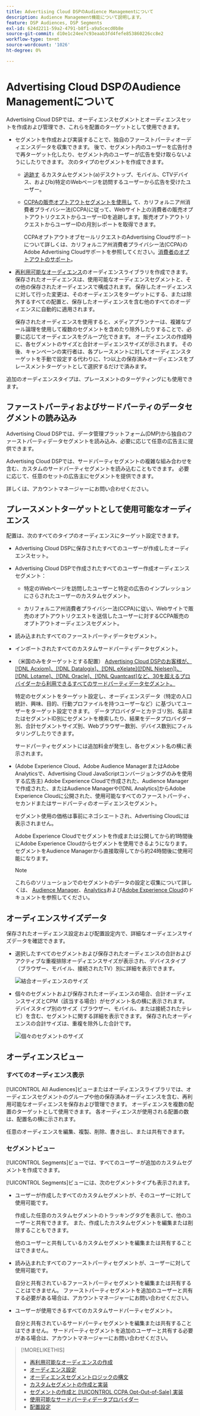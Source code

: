 ```yaml
---
title: Advertising Cloud DSPのAudience Managementについて
description: Audience Management機能について説明します。
feature: DSP Audiences, DSP Segments
exl-id: 624d2211-59a2-4791-b8f1-a9a5cecd0b8e
source-git-commit: d10e1c24ee7c93eaab3fd4fefe853860226cc8e2
workflow-type: tm+mt
source-wordcount: '1026'
ht-degree: 0%

---
```


# Advertising Cloud DSPのAudience Managementについて

Advertising Cloud DSPでは、オーディエンスセグメントとオーディエンスセットを作成および管理でき、これらを配置のターゲットとして使用できます。

* セグメントを作成および実装することで、独自のファーストパーティオーディエンスデータを収集できます。 後で、セグメント内のユーザーを広告付きで再ターゲット化したり、セグメント内のユーザーが広告を受け取らないようにしたりできます。 次のタイプのセグメントを作成できます。

   * [追跡す](/help/dsp/audiences/custom-segment-create.md) るカスタムセグメント(a)デスクトップ、モバイル、CTVデバイス、およびb)特定のWebページを訪問するユーザーから広告を受けたユーザー。

   * [CCPAの販売オプトアウトセグメントを使用し](/help/dsp/audiences/ccpa-opt-out-segment-create.md) て、カリフォルニア州消費者プライバシー法(CCPA)に従って、Webサイト上の消費者の販売オプトアウトリクエストからユーザーIDを追跡します。販売オプトアウトリクエストからユーザーIDの月別レポートを取得できます。

      CCPAオプトアウトオブセールリクエストのAdvertising Cloudサポートについて詳しくは、カリフォルニア州消費者プライバシー法(CCPA)のAdobe Advertising Cloudサポートを参照してください。[消費者のオプトアウトのサポート](https://experienceleague.adobe.com/docs/advertising-cloud/privacy/ad-cloud-ccpa-opt-out-of-sale.html)。

* [再利用可能なオーディエンス](/help/dsp/audiences/reusable-audience-create.md)のオーディエンスライブラリを作成できます。 保存されたオーディエンスは、使用可能なオーディエンスセグメントと、その他の保存されたオーディエンスで構成されます。 保存したオーディエンスに対して行った変更は、そのオーディエンスをターゲットにする、または除外するすべての配置と、保存したオーディエンスを含む他のすべてのオーディエンスに自動的に適用されます。

   保存されたオーディエンスを使用すると、メディアプランナーは、複雑なブール論理を使用して複数のセグメントを含めたり除外したりすることで、必要に応じてオーディエンスをグループ化できます。 オーディエンスの作成時に、各セグメントのサイズと合計オーディエンスサイズが示されます。 その後、キャンペーンの実行者は、各プレースメントに対してオーディエンスターゲットを手動で設定する代わりに、1つ以上の保存済みオーディエンスをプレースメントターゲットとして選択するだけで済みます。

追加のオーディエンスタイプは、プレースメントのターゲティングにも使用できます。

## ファーストパーティおよびサードパーティのデータセグメントの読み込み

Advertising Cloud DSPでは、データ管理プラットフォーム(DMP)から独自のファーストパーティデータセグメントを読み込み、必要に応じて任意の広告主に提供できます。

Advertising Cloud DSPでは、サードパーティセグメントの複雑な組み合わせを含む、カスタムのサードパーティセグメントを読み込むこともできます。 必要に応じて、任意のセットの広告主にセグメントを提供できます。

詳しくは、アカウントマネージャーにお問い合わせください。

## プレースメントターゲットとして使用可能なオーディエンス

配置は、次のすべてのタイプのオーディエンスにターゲット設定できます。

* Advertising Cloud DSPに保存されたすべてのユーザーが作成したオーディエンスセット。

* Advertising Cloud DSPで作成されたすべてのユーザー作成オーディエンスセグメント：

   * 特定のWebページを訪問したユーザーと特定の広告のインプレッションにさらされたユーザーのカスタムセグメント。

   * カリフォルニア州消費者プライバシー法(CCPA)に従い、Webサイトで販売のオプトアウトリクエストを送信したユーザーに対するCCPA販売のオプトアウトオーディエンスセグメント。

* 読み込まれたすべてのファーストパーティデータセグメント。

* インポートされたすべてのカスタムサードパーティデータセグメント。

* （米国のみをターゲットとする配置） [Advertising Cloud DSPのお客様が、[!DNL Acxiom]、[!DNL Datalogix]、[!DNL eXelate]([!DNL Nielsen])、[!DNL Lotame]、[!DNL Oracle]、[!DNL Quantcast]など、30を超えるプロバイダーから利用できるすべてのサードパーティデータセグメント。](/help/dsp/audiences/third-party-data-providers.md)

   特定のセグメントをターゲット設定し、オーディエンスデータ（特定の人口統計、興味、目的、行動プロファイルを持つユーザーなど）に基づいてユーザーをターゲット設定できます。 データプロバイダーとカテゴリ別、名前またはセグメントID別にセグメントを検索したり、結果をデータプロバイダー別、合計セグメントサイズ別、Webブラウザー数別、デバイス数別にフィルタリングしたりできます。

   サードパーティセグメントには追加料金が発生し、各セグメント名の横に表示されます。

* (Adobe Experience Cloud、Adobe Audience ManagerまたはAdobe Analyticsで、Advertising Cloud JavaScriptコンバージョンタグのみを使用する広告主) Adobe Experience Cloudで作成された、Audience Managerで作成された、またはAudience Managerや[!DNL Analytics]からAdobe Experience Cloudに公開された、使用可能なすべてのファーストパーティ、セカンドまたはサードパーティのオーディエンスセグメント。

   セグメント使用の価格は事前にネゴシエートされ、Advertising Cloudには表示されません。 <!-- Verify -->

   Adobe Experience Cloudでセグメントを作成または公開してから約1時間後にAdobe Experience Cloudからセグメントを使用できるようになります。 セグメントをAudience Managerから直接取得してから約24時間後に使用可能になります。<!-- Verify all -->

   >[!NOTE]
   >
   >これらのソリューションでのセグメントのデータの設定と収集について詳しくは、 [Audience Manager](https://experienceleague.adobe.com/docs/audience-manager/user-guide/aam-home.html)、[Analytics](https://experienceleague.adobe.com/docs/analytics/landing/home.html)および[Adobe Experience Cloud](https://experienceleague.adobe.com/docs/core-services/interface/audiences/audience-library.html)のドキュメントを参照してください。

## オーディエンスサイズデータ

保存されたオーディエンス設定および配置設定内で、詳細なオーディエンスサイズデータを確認できます。

* 選択したすべてのセグメントおよび保存されたオーディエンスの合計およびアクティブな重複排除オーディエンスサイズが表示され、デバイスタイプ（ブラウザー、モバイル、接続されたTV）別に詳細を表示できます。

   ![結合オーディエンスのサイズ](/help/dsp/assets/audience-size.png)

* 個々のセグメントおよび保存されたオーディエンスの場合、合計オーディエンスサイズとCPM（該当する場合）がセグメント名の横に表示されます。 デバイスタイプ別のサイズ（ブラウザー、モバイル、または接続されたテレビ）を含む、セグメントに関する詳細を表示できます。 保存されたオーディエンスの合計サイズは、重複を除外した合計です。

   ![個々のセグメントのサイズ](/help/dsp/assets/audience-size-segment.png)

## オーディエンスビュー

### すべてのオーディエンス表示

[!UICONTROL All Audiences]ビューまたはオーディエンスライブラリでは、オーディエンスセグメントのグループや他の保存済みオーディエンスを含む、再利用可能なオーディエンスを保存および管理できます。 オーディエンスを複数の配置のターゲットとして使用できます。 各オーディエンスが使用される配置の数は、配置名の横に示されます。

任意のオーディエンスを編集、複製、削除、書き出し、または共有できます。

### セグメントビュー

[!UICONTROL Segments]ビューでは、すべてのユーザーが追加のカスタムセグメントを作成できます。

[!UICONTROL Segments]ビューには、次のセグメントタイプも表示されます。

* ユーザーが作成したすべてのカスタムセグメントが、そのユーザーに対して使用可能です。

   作成した任意のカスタムセグメントのトラッキングタグを表示して、他のユーザーと共有できます。 また、作成したカスタムセグメントを編集または削除することもできます。

   他のユーザーと共有しているカスタムセグメントを編集または共有することはできません。

* 読み込まれたすべてのファーストパーティセグメントが、ユーザーに対して使用可能です。

   自分と共有されているファーストパーティセグメントを編集または共有することはできません。 ファーストパーティセグメントを追加のユーザーと共有する必要がある場合は、アカウントマネージャーにお問い合わせください。

* ユーザーが使用できるすべてのカスタムサードパーティセグメント。

   自分と共有されているサードパーティセグメントを編集または共有することはできません。 サードパーティセグメントを追加のユーザーと共有する必要がある場合は、アカウントマネージャーにお問い合わせください。

>[!MORELIKETHIS]
>
>* [再利用可能なオーディエンスの作成](reusable-audience-create.md)
>* [オーディエンス設定](audience-settings.md)
>* [オーディエンスセグメントロジックの構文](audience-segment-logic-syntax.md)
>* [カスタムセグメントの作成と実装](custom-segment-create.md)
>* [セグメントの作成と [!UICONTROL CCPA Opt-Out-of-Sale] 実装](ccpa-opt-out-segment-create.md)
>* [使用可能なサードパーティデータプロバイダー](third-party-data-providers.md)
>* [配置設定](/help/dsp/campaign-management/placements/placement-settings.md)

